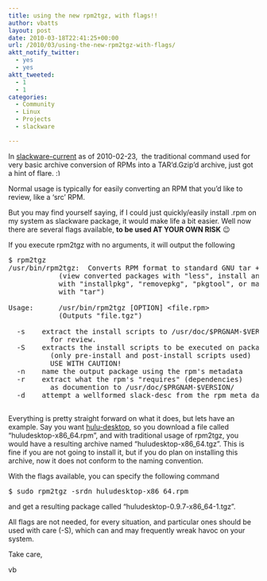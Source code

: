 ```yaml
---
title: using the new rpm2tgz, with flags!!
author: vbatts
layout: post
date: 2010-03-18T22:41:25+00:00
url: /2010/03/using-the-new-rpm2tgz-with-flags/
aktt_notify_twitter:
  - yes
  - yes
aktt_tweeted:
  - 1
  - 1
categories:
  - Community
  - Linux
  - Projects
  - slackware

---
```

In <a href="http://carroll.cac.psu.edu/pub/linux/distributions/slackware/slackware64-current/" target="_blank">slackware-current</a> as of 2010-02-23,  the traditional command used for very basic archive conversion of RPMs into a TAR&#8217;d.Gzip&#8217;d archive, just got a hint of flare. <img src="/wp-includes/images/smilies/simple-smile.png" alt=":)" class="wp-smiley" style="height: 1em; max-height: 1em;" />

Normal usage is typically for easily converting an RPM that you&#8217;d like to review, like a &#8216;src&#8217; RPM.

But you may find yourself saying, if I could just quickly/easily install <xyz>.rpm on my system as slackware package, it would make life a bit easier. Well now there are several flags available, **to be used AT YOUR OWN RISK** 😉

If you execute rpm2tgz with no arguments, it will output the following

<pre>$ rpm2tgz 
/usr/bin/rpm2tgz:  Converts RPM format to standard GNU tar + GNU zip format.
            (view converted packages with "less", install and remove
            with "installpkg", "removepkg", "pkgtool", or manually
            with "tar")

Usage:      /usr/bin/rpm2tgz [OPTION] &lt;file.rpm>
            (Outputs "file.tgz")

  -s    extract the install scripts to /usr/doc/$PRGNAM-$VERSION/
          for review.
  -S    extracts the install scripts to be executed on package installation
          (only pre-install and post-install scripts used)
          USE WITH CAUTION! 
  -n    name the output package using the rpm's metadata
  -r    extract what the rpm's "requires" (dependencies)
          as documention to /usr/doc/$PRGNAM-$VERSION/
  -d    attempt a wellformed slack-desc from the rpm meta data

</pre>

Everything is pretty straight forward on what it does, but lets have an example. Say you want <a href="http://www.hulu.com/labs/hulu-desktop-linux" target="_blank">hulu-desktop</a>, so you download a file called &#8220;huludesktop-x86\_64.rpm&#8221;, and with traditional usage of rpm2tgz, you would have a resulting archive named &#8220;huludesktop-x86\_64.tgz&#8221;. This is fine if you are not going to install it, but if you do plan on installing this archive, now it does not conform to the naming convention.

With the flags available, you can specify the following command

<pre>$ sudo rpm2tgz -srdn huludesktop-x86_64.rpm</pre>

and get a resulting package called &#8220;huludesktop-0.9.7-x86_64-1.tgz&#8221;.

All flags are not needed, for every situation, and particular ones should be used with care (-S), which can and may frequently wreak havoc on your system.

Take care,

vb